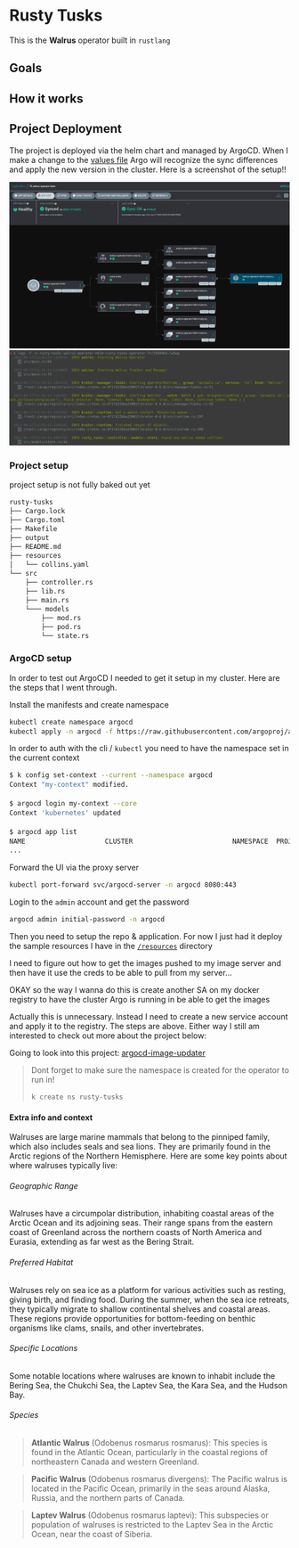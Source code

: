 # Rusty Tusks

This is the __Walrus__ operator built in `rustlang`

## Goals

## How it works

## Project Deployment

The project is deployed via the helm chart and managed by ArgoCD. When I make a change to the [values file](charts/rusty-tusks-operator/rusty-tusks-operator-values.yaml) Argo will recognize the sync differences and apply the new version in the cluster. Here is a screenshot of the setup!!

![Argo CD Setup](assets/rusty-tusks-operator-argocd.png)
![Happy Application Logs](assets/rusty-tusks-operator-logs.png)

### Project setup

project setup is not fully baked out yet

```
rusty-tusks
├── Cargo.lock
├── Cargo.toml
├── Makefile
├── output
├── README.md
├── resources
│   └── collins.yaml
└── src
    ├── controller.rs
    ├── lib.rs
    ├── main.rs
    └─── models
        ├── mod.rs
        ├── pod.rs
        └── state.rs
```

### ArgoCD setup

In order to test out ArgoCD I needed to get it setup in my cluster. Here are the steps that I went through.

Install the manifests and create namespace
```bash
kubectl create namespace argocd
kubectl apply -n argocd -f https://raw.githubusercontent.com/argoproj/argo-cd/stable/manifests/install.yaml
```

In order to auth with the cli / `kubectl` you need to have the namespace set in the current context
```bash
$ k config set-context --current --namespace argocd
Context "my-context" modified.

$ argocd login my-context --core
Context 'kubernetes' updated

$ argocd app list
NAME                    CLUSTER                         NAMESPACE  PROJECT  STATUS  HEALTH   SYNCPOLICY  CONDITIONS  REPO                                      PATH       TARGET
...
```

Forward the UI via the proxy server
```bash
kubectl port-forward svc/argocd-server -n argocd 8080:443
```

Login to the `admin` account and get the password
```bash
argocd admin initial-password -n argocd
```

Then you need to setup the repo & application. For now I just had it deploy the sample resources I have in the [`/resources`](/resources) directory

I need to figure out how to get the images pushed to my image server and then have it
use the creds to be able to pull from my server...

OKAY so the way I wanna do this is create another SA on my docker registry to have the cluster Argo is running in be able to get the images

Actually this is unnecessary. Instead I need to create a new service account and apply it to the registry. The steps are above. Either way I still am interested to check out more about the project below:

Going to look into this project: [argocd-image-updater](https://argocd-image-updater.readthedocs.io/en/stable/install/installation/)

> Dont forget to make sure the namespace is created for the operator to run in!
>
> ```bash
> k create ns rusty-tusks
> ```


#### Extra info and context


Walruses are large marine mammals that belong to the pinniped family, which also includes seals and sea lions. They are primarily found in the Arctic regions of the Northern Hemisphere. Here are some key points about where walruses typically live:

###### Geographic Range

Walruses have a circumpolar distribution, inhabiting coastal areas of the Arctic Ocean and its adjoining seas. Their range spans from the eastern coast of Greenland across the northern coasts of North America and Eurasia, extending as far west as the Bering Strait.

###### Preferred Habitat

Walruses rely on sea ice as a platform for various activities such as resting, giving birth, and finding food. During the summer, when the sea ice retreats, they typically migrate to shallow continental shelves and coastal areas. These regions provide opportunities for bottom-feeding on benthic organisms like clams, snails, and other invertebrates.

###### Specific Locations
Some notable locations where walruses are known to inhabit include the Bering Sea, the Chukchi Sea, the Laptev Sea, the Kara Sea, and the Hudson Bay.

###### Species
>   __Atlantic Walrus__ (Odobenus rosmarus rosmarus): This species is found in the Atlantic Ocean, particularly in the coastal regions of northeastern Canada and western Greenland.

>   __Pacific Walrus__ (Odobenus rosmarus divergens): The Pacific walrus is located in the Pacific Ocean, primarily in the seas around Alaska, Russia, and the northern parts of Canada.

>   __Laptev Walrus__ (Odobenus rosmarus laptevi): This subspecies or population of walruses is restricted to the Laptev Sea in the Arctic Ocean, near the coast of Siberia.
